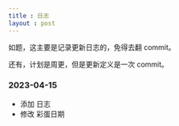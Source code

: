 ```yaml
---
title : 日志
layout : post
---
```




如题，这主要是记录更新日志的，免得去翻 commit。

还有，计划是周更，但是更新定义是一次 commit。

### 2023-04-15

- 添加 日志
- 修改 彩蛋日期